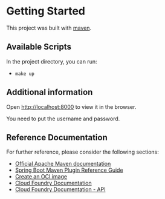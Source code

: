 # Getting Started

This project was built with [maven](https://maven.apache.org/guides/index.html).

## Available Scripts

In the project directory, you can run:
- `make up`

## Additional information
Open [http://localhost:8000](http://localhost:8000/project-config-server/configs/project-eureka-server) to view it in the browser.

You need to put the username and password.

## Reference Documentation
For further reference, please consider the following sections:

* [Official Apache Maven documentation](https://maven.apache.org/guides/index.html)
* [Spring Boot Maven Plugin Reference Guide](https://docs.spring.io/spring-boot/docs/2.4.2/maven-plugin/reference/html/)
* [Create an OCI image](https://docs.spring.io/spring-boot/docs/2.4.2/maven-plugin/reference/html/#build-image)
* [Cloud Foundry Documentation](https://docs.cloudfoundry.org/concepts/architecture/uaa.html)
* [Cloud Foundry Documentation - API](http://docs.cloudfoundry.org/api/uaa/version/4.10.0/#overview)
